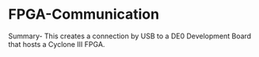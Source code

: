 # FPGA-Communication


Summary-
This creates a connection by USB to a DE0 Development Board that hosts a Cyclone III FPGA. 



